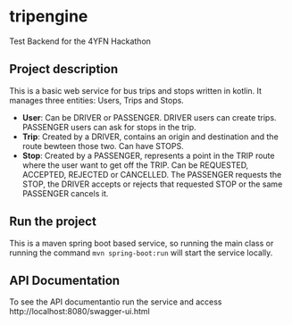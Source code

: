 # tripengine
Test Backend for the 4YFN Hackathon

## Project description
This is a basic web service for bus trips and stops written in kotlin. It manages three entities: Users, Trips and Stops.

* **User**: Can be DRIVER or PASSENGER. DRIVER users can create trips. PASSENGER users can ask for stops in the trip. 
* **Trip**: Created by a DRIVER, contains an origin and destination and the route bewteen those two. Can have STOPS.
* **Stop**: Created by a PASSENGER, represents a point in the TRIP route where the user want to get off the TRIP. Can be REQUESTED, ACCEPTED, REJECTED or CANCELLED. The PASSENGER requests the STOP, the DRIVER accepts or rejects that requested STOP or the same PASSENGER cancels it.

## Run the project
This is a maven spring boot based service, so running the main class or running the command `mvn spring-boot:run` will start the service locally.

## API Documentation
To see the API documentantio run the service and access http://localhost:8080/swagger-ui.html
